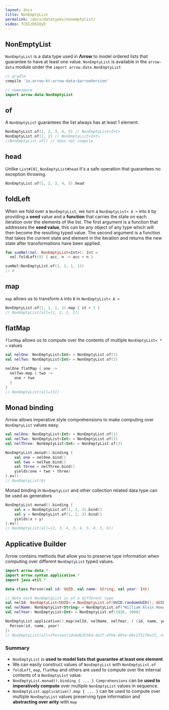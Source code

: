 ```yaml
---
layout: docs
title: NonEmptyList
permalink: /docs/datatypes/nonemptylist/
video: TC6IzE61OyE
---
```


## NonEmptyList

`NonEmptyList` is a data type used in __Λrrow__ to model ordered lists that guarantee to have at least one value.
`NonEmptyList` is available in the `arrow-data` module under the `import arrow.data.NonEmptyList`

```groovy
// gradle
compile 'io.arrow-kt:arrow-data:$arrowVersion'
```

```kotlin
// namespace
import arrow.data.NonEmptyList
```

## of

A `NonEmptyList` guarantees the list always has at least 1 element.

```kotlin
NonEmptyList.of(1, 2, 3, 4, 5) // NonEmptyList<Int>
NonEmptyList.of(1, 2) // NonEmptyList<Int>
//NonEmptyList.of() // does not compile
```

## head

Unlike `List#[0]`, `NonEmptyList#head` it's a safe operation that guarantees no exception throwing.

```kotlin
NonEmptyList.of(1, 2, 3, 4, 5).head
```

## foldLeft

When we fold over a `NonEmptyList`, we turn a `NonEmptyList< A >` into `B` by providing a __seed__ value and a __function__ that carries the state on each iteration over the elements of the list.
The first argument is a function that addresses the __seed value__, this can be any object of any type which will then become the resulting typed value.
The second argument is a function that takes the current state and element in the iteration and returns the new state after transformations have been applied.

```kotlin
fun sumNel(nel: NonEmptyList<Int>): Int =
  nel.foldLeft(0) { acc, n -> acc + n }

sumNel(NonEmptyList.of(1, 1, 1, 1))
// 4
```

## map

`map` allows us to transform `A` into `B` in `NonEmptyList< A >`

```kotlin
NonEmptyList.of(1, 1, 1, 1).map { it + 1 }
// NonEmptyList(all=[2, 2, 2, 2])
```

## flatMap

`flatMap` allows us to compute over the contents of multiple `NonEmptyList< * >` values

```kotlin
val nelOne: NonEmptyList<Int> = NonEmptyList.of(1)
val nelTwo: NonEmptyList<Int> = NonEmptyList.of(2)

nelOne.flatMap { one ->
  nelTwo.map { two ->
    one + two
  }
}
// NonEmptyList(all=[3])
```

## Monad binding

Λrrow allows imperative style comprehensions to make computing over `NonEmptyList` values easy.

```kotlin
val nelOne: NonEmptyList<Int> = NonEmptyList.of(1)
val nelTwo: NonEmptyList<Int> = NonEmptyList.of(2)
val nelThree: NonEmptyList<Int> = NonEmptyList.of(3)

NonEmptyList.monad().binding {
    val one = nelOne.bind()
    val two = nelTwo.bind()
    val three = nelThree.bind()
    yields(one + two + three)
}.ev()
// NonEmptyList(6)
```

Monad binding in `NonEmptyList` and other collection related data type can be used as generators

```kotlin
NonEmptyList.monad().binding {
    val x = NonEmptyList.of(1, 2, 3).bind()
    val y = NonEmptyList.of(1, 2, 3).bind()
    yields(x + y)
}.ev()
// NonEmptyList(all=[2, 3, 4, 3, 4, 5, 4, 5, 6])
```

## Applicative Builder

Λrrow contains methods that allow you to preserve type information when computing over different `NonEmptyList` typed values.

```kotlin
import arrow.data.*
import arrow.syntax.applicative.*
import java.util.*

data class Person(val id: UUID, val name: String, val year: Int)

// Note each NonEmptyList is of a different type
val nelId: NonEmptyList<UUID> = NonEmptyList.of(UUID.randomUUID(), UUID.randomUUID())
val nelName: NonEmptyList<String> = NonEmptyList.of("William Alvin Howard", "Haskell Curry")
val nelYear: NonEmptyList<Int> = NonEmptyList.of(1926, 1900)

NonEmptyList.applicative().map(nelId, nelName, nelYear, { (id, name, year) ->
  Person(id, name, year)
})
// NonEmptyList(all=[Person(id=6db3558d-daf7-4f64-895e-69c2751f6e72, name=William Alvin Howard, year=1926), Person(id=6db3558d-daf7-4f64-895e-69c2751f6e72, name=William Alvin Howard, year=1900), Person(id=6db3558d-daf7-4f64-895e-69c2751f6e72, name=Haskell Curry, year=1926), Person(id=6db3558d-daf7-4f64-895e-69c2751f6e72, name=Haskell Curry, year=1900), Person(id=74a4c606-4f9e-49e4-80b9-bc40871525fc, name=William Alvin Howard, year=1926), Person(id=74a4c606-4f9e-49e4-80b9-bc40871525fc, name=William Alvin Howard, year=1900), Person(id=74a4c606-4f9e-49e4-80b9-bc40871525fc, name=Haskell Curry, year=1926), Person(id=74a4c606-4f9e-49e4-80b9-bc40871525fc, name=Haskell Curry, year=1900)])
```

### Summary

- `NonEmptyList` is __used to model lists that guarantee at least one element__
- We can easily construct values of `NonEmptyList` with `NonEmptyList.of`
- `foldLeft`, `map`, `flatMap` and others are used to compute over the internal contents of a `NonEmptyList` value.
- `NonEmptyList.monad().binding { ... } Comprehensions` can be __used to imperatively compute__ over multiple `NonEmptyList` values in sequence.
- `NonEmptyList.applicative().map { ... }` can be used to compute over multiple `NonEmptyList` values preserving type information and __abstracting over arity__ with `map`
